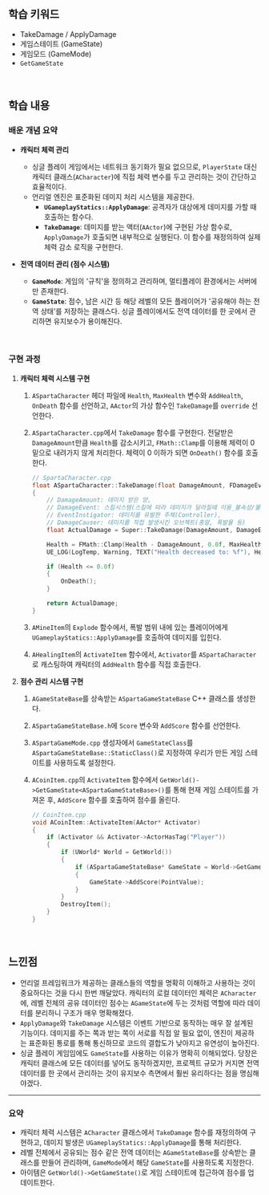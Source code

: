 ## 학습 키워드

  - TakeDamage / ApplyDamage
  - 게임스테이트 (GameState)
  - 게임모드 (GameMode)
  - `GetGameState`

<br/>


## 학습 내용

### 배운 개념 요약

  - **캐릭터 체력 관리**

      - 싱글 플레이 게임에서는 네트워크 동기화가 필요 없으므로, `PlayerState` 대신 캐릭터 클래스(`ACharacter`)에 직접 체력 변수를 두고 관리하는 것이 간단하고 효율적이다.
      - 언리얼 엔진은 표준화된 데미지 처리 시스템을 제공한다.
          - **`UGameplayStatics::ApplyDamage`**: 공격자가 대상에게 데미지를 가할 때 호출하는 함수다.
          - **`TakeDamage`**: 데미지를 받는 액터(`AActor`)에 구현된 가상 함수로, `ApplyDamage`가 호출되면 내부적으로 실행된다. 이 함수를 재정의하여 실제 체력 감소 로직을 구현한다.

  - **전역 데이터 관리 (점수 시스템)**

      - **`GameMode`**: 게임의 '규칙'을 정의하고 관리하며, 멀티플레이 환경에서는 서버에만 존재한다.
      - **`GameState`**: 점수, 남은 시간 등 해당 레벨의 모든 플레이어가 '공유해야 하는 전역 상태'를 저장하는 클래스다. 싱글 플레이에서도 전역 데이터를 한 곳에서 관리하면 유지보수가 용이해진다.

<br/>


### 구현 과정

1.  **캐릭터 체력 시스템 구현**

    1.  `ASpartaCharacter` 헤더 파일에 `Health`, `MaxHealth` 변수와 `AddHealth`, `OnDeath` 함수를 선언하고, `AActor`의 가상 함수인 `TakeDamage`를 `override` 선언한다.

    2.  `ASpartaCharacter.cpp`에서 `TakeDamage` 함수를 구현한다. 전달받은 `DamageAmount`만큼 `Health`를 감소시키고, `FMath::Clamp`를 이용해 체력이 0 밑으로 내려가지 않게 처리한다. 체력이 0 이하가 되면 `OnDeath()` 함수를 호출한다.

        ```cpp
        // SpartaCharacter.cpp
        float ASpartaCharacter::TakeDamage(float DamageAmount, FDamageEvent const& DamageEvent, AController* EventInstigator, AActor* DamageCauser)
        {
            // DamageAmount: 데미지 받은 양,
            // DamageEvent: 스킬시스템(스킬에 따라 데미지가 달라질때 이용_불속성/물속성 등),
            // EventInstigator: 데미지를 유발한 주체(Controller),
            // DamageCauser: 데미지를 직접 발생시킨 오브젝트(총알, 폭발물 등)
            float ActualDamage = Super::TakeDamage(DamageAmount, DamageEvent, EventInstigator, DamageCauser);

            Health = FMath::Clamp(Health - DamageAmount, 0.0f, MaxHealth);
            UE_LOG(LogTemp, Warning, TEXT("Health decreased to: %f"), Health);

            if (Health <= 0.0f)
            {
                OnDeath();
            }

            return ActualDamage;
        }
        ```

    3.  `AMineItem`의 `Explode` 함수에서, 폭발 범위 내에 있는 플레이어에게 `UGameplayStatics::ApplyDamage`를 호출하여 데미지를 입힌다.

    4.  `AHealingItem`의 `ActivateItem` 함수에서, `Activator`를 `ASpartaCharacter`로 캐스팅하여 캐릭터의 `AddHealth` 함수를 직접 호출한다.

2.  **점수 관리 시스템 구현**

    1.  `AGameStateBase`를 상속받는 `ASpartaGameStateBase` C++ 클래스를 생성한다.

    2.  `ASpartaGameStateBase.h`에 `Score` 변수와 `AddScore` 함수를 선언한다.

    3.  `ASpartaGameMode.cpp` 생성자에서 `GameStateClass`를 `ASpartaGameStateBase::StaticClass()`로 지정하여 우리가 만든 게임 스테이트를 사용하도록 설정한다.

    4.  `ACoinItem.cpp`의 `ActivateItem` 함수에서 `GetWorld()->GetGameState<ASpartaGameStateBase>()`를 통해 현재 게임 스테이트를 가져온 후, `AddScore` 함수를 호출하여 점수를 올린다.

        ```cpp
        // CoinItem.cpp
        void ACoinItem::ActivateItem(AActor* Activator)
        {
            if (Activator && Activator->ActorHasTag("Player"))
            {
                if (UWorld* World = GetWorld())
                {
                    if (ASpartaGameStateBase* GameState = World->GetGameState<ASpartaGameStateBase>())
                    {
                        GameState->AddScore(PointValue);
                    }
                }
                DestroyItem();
            }
        }
        ```

<br/>


## 느낀점

  - 언리얼 프레임워크가 제공하는 클래스들의 역할을 명확히 이해하고 사용하는 것이 중요하다는 것을 다시 한번 깨달았다. 캐릭터의 로컬 데이터인 체력은 `ACharacter`에, 레벨 전체의 공유 데이터인 점수는 `AGameState`에 두는 것처럼 역할에 따라 데이터를 분리하니 구조가 매우 명확해졌다.
  - `ApplyDamage`와 `TakeDamage` 시스템은 이벤트 기반으로 동작하는 매우 잘 설계된 기능이다. 데미지를 주는 쪽과 받는 쪽이 서로를 직접 알 필요 없이, 엔진이 제공하는 표준화된 통로를 통해 통신하므로 코드의 결합도가 낮아지고 유연성이 높아진다.
  - 싱글 플레이 게임임에도 `GameState`를 사용하는 이유가 명확히 이해되었다. 당장은 캐릭터 클래스에 모든 데이터를 넣어도 동작하겠지만, 프로젝트 규모가 커지면 전역 데이터를 한 곳에서 관리하는 것이 유지보수 측면에서 훨씬 유리하다는 점을 명심해야겠다.

-----

### 요약

- 캐릭터 체력 시스템은 `ACharacter` 클래스에서 `TakeDamage` 함수를 재정의하여 구현하고, 데미지 발생은 `UGameplayStatics::ApplyDamage`를 통해 처리한다.
- 레벨 전체에서 공유되는 점수 같은 전역 데이터는 `AGameStateBase`를 상속받는 클래스를 만들어 관리하며, `GameMode`에서 해당 `GameState`를 사용하도록 지정한다.
- 아이템은 `GetWorld()->GetGameState()`로 게임 스테이트에 접근하여 점수를 업데이트한다.
